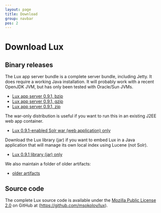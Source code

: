 ```yaml
---
layout: page
title: Download
group: navbar
pos: 2
---
```


# Download Lux #

## Binary releases ##

The Lux app server bundle is a complete server bundle, including Jetty.  It
does require a working Java installation.  It will probably work with a
recent OpenJDK JVM, but has only been tested with Oracle/Sun JVMs.

* [Lux app server 0.9.1, bzip](dist/lux-appserver-0.9.1-bin.tar.bz2)
* [Lux app server 0.9.1, gzip](dist/lux-appserver-0.9.1-bin.tar.gz)
* [Lux app server 0.9.1, zip](dist/lux-appserver-0.9.1-bin.zip)

The war-only distribution is useful if you want to run this in an existing
J2EE web app container.

* [Lux 0.9.1-enabled Solr war (web application) only](dist/lux-appserver-0.9.1.war)

Download the Lux library (jar) if you want to embed Lux in a Java
application that will manage its own local index using Lucene (not Solr).

* [Lux 0.9.1 library (jar) only](dist/lux-0.9.1.jar)

We also maintain a folder of older artifacts:

* [older artifacts](dist/?C=N;O=D)

## Source code ##

The complete Lux source code is available under the [Mozilla Public License 2.0](http://www.mozilla.org/MPL/2.0/) on GitHub at (https://github.com/msokolov/lux).